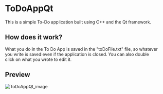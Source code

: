 # ToDoAppQt
This is a simple To-Do application built using C++ and the Qt framework.

## How does it work?
What you do in the To Do App is saved in the "toDoFile.txt" file,
so whatever you write is saved even if the application is closed.
You can also double click on what you wrote to edit it.

## Preview
![ToDoAppQt_image](https://github.com/user-attachments/assets/7a145bff-a2df-410e-9eab-be00023ea159)
